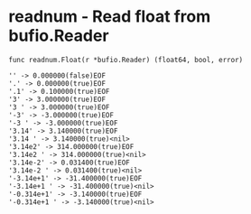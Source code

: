 readnum - Read float from bufio.Reader
======================================

    func readnum.Float(r *bufio.Reader) (float64, bool, error)

    '' -> 0.000000(false)EOF
    '.' -> 0.000000(true)EOF
    '.1' -> 0.100000(true)EOF
    '3' -> 3.000000(true)EOF
    '3 ' -> 3.000000(true)EOF
    '-3' -> -3.000000(true)EOF
    '-3 ' -> -3.000000(true)EOF
    '3.14' -> 3.140000(true)EOF
    '3.14 ' -> 3.140000(true)<nil>
    '3.14e2' -> 314.000000(true)EOF
    '3.14e2 ' -> 314.000000(true)<nil>
    '3.14e-2' -> 0.031400(true)EOF
    '3.14e-2 ' -> 0.031400(true)<nil>
    '-3.14e+1' -> -31.400000(true)EOF
    '-3.14e+1 ' -> -31.400000(true)<nil>
    '-0.314e+1' -> -3.140000(true)EOF
    '-0.314e+1 ' -> -3.140000(true)<nil>
